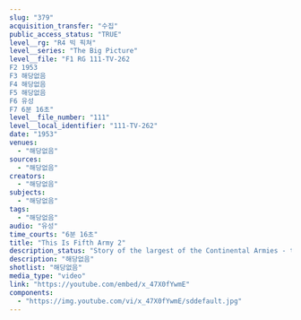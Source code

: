 ```yaml
---
slug: "379"
acquisition_transfer: "수집"
public_access_status: "TRUE"
level__rg: "R4 빅 픽쳐"
level__series: "The Big Picture"
level__file: "F1 RG 111-TV-262
F2 1953
F3 해당없음
F4 해당없음
F5 해당없음
F6 유성
F7 6분 16초"
level__file_number: "111"
level__local_identifier: "111-TV-262"
date: "1953"
venues: 
  - "해당없음"
sources: 
  - "해당없음"
creators: 
  - "해당없음"
subjects: 
  - "해당없음"
tags: 
  - "해당없음"
audio: "유성"
time_courts: "6분 16초"
title: "This Is Fifth Army 2"
description_status: "Story of the largest of the Continental Armies - the Fifth."
description: "해당없음"
shotlist: "해당없음"
media_type: "video"
link: "https://youtube.com/embed/x_47X0fYwmE"
components: 
  - "https://img.youtube.com/vi/x_47X0fYwmE/sddefault.jpg"
---
```

